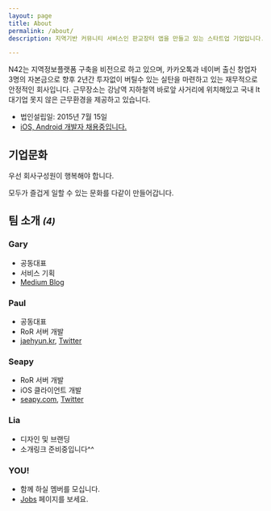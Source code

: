 ```yaml
---
layout: page
title: About
permalink: /about/
description: 지역기반 커뮤니티 서비스인 판교장터 앱을 만들고 있는 스타트업 기업입니다. 저희튼 팀 구성원이 즐겁게 일할 수 있는 기업문화를 중요하게 생각하고 있습니다.

---
```


N42는 지역정보플랫폼 구축을 비전으로 하고 있으며, 카카오톡과 네이버 출신 창업자 3명의 자본금으로 향후 2년간 투자없이 버틸수 있는 실탄을 마련하고 있는 재무적으로 안정적인 회사입니다. 
근무장소는 강남역 지하철역 바로앞 사거리에 위치해있고 국내 It 대기업 못지 않은 근무환경을 제공하고 있습니다. 

- 법인설립일: 2015년 7월 15일
- [iOS, Android 개발자 채용중입니다.](/jobs)

## 기업문화
우선 회사구성원이 행복해야 합니다.

모두가 즐겁게 일할 수 있는 문화를 다같이 만들어갑니다.

## 팀 소개 *<small>(4)</small>*

### Gary
- 공동대표
- 서비스 기획
- [Medium Blog](https://medium.com/@yongal4783)

### Paul
- 공동대표
- RoR 서버 개발
- [jaehyun.kr](http://jaehyun.kr/), [Twitter](https://twitter.com/jaehyun)

### Seapy
- RoR 서버 개발
- iOS 클라이언트 개발
- [seapy.com](http://seapy.com/), [Twitter](https://twitter.com/seapy)

### Lia
- 디자인 및 브랜딩
- 소개링크 준비중입니다^^

### YOU!
- 함께 하실 멤버를 모십니다.
- [Jobs](/jobs) 페이지를 보세요.